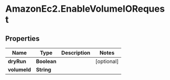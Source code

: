 # AmazonEc2.EnableVolumeIORequest

## Properties

Name | Type | Description | Notes
------------ | ------------- | ------------- | -------------
**dryRun** | **Boolean** |  | [optional] 
**volumeId** | **String** |  | 


